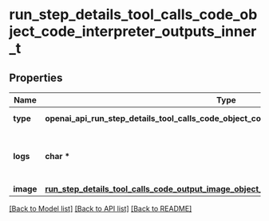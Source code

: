 # run_step_details_tool_calls_code_object_code_interpreter_outputs_inner_t

## Properties
Name | Type | Description | Notes
------------ | ------------- | ------------- | -------------
**type** | **openai_api_run_step_details_tool_calls_code_object_code_interpreter_outputs_inner_TYPE_e** | Always &#x60;logs&#x60;. | 
**logs** | **char \*** | The text output from the Code Interpreter tool call. | 
**image** | [**run_step_details_tool_calls_code_output_image_object_image_t**](run_step_details_tool_calls_code_output_image_object_image.md) \* |  | 

[[Back to Model list]](../README.md#documentation-for-models) [[Back to API list]](../README.md#documentation-for-api-endpoints) [[Back to README]](../README.md)


